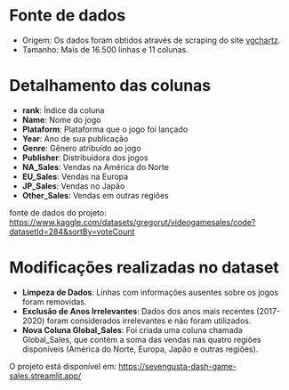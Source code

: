 # Fonte de dados
- Origem: Os dados foram obtidos através de scraping do site [vgchartz](https://vgchartz.com./).
- Tamanho: Mais de 16.500 linhas e 11 colunas.
# Detalhamento das colunas
- **rank**: Índice da coluna
- **Name**: Nome do jogo
- **Plataform**: Plataforma que o jogo foi lançado
- **Year**: Ano de sua publicação
- **Genre**: Gênero atribuído ao jogo
- **Publisher**: Distribuidora dos jogos
- **NA_Sales**: Vendas na América do Norte
- **EU_Sales**: Vendas na Europa
- **JP_Sales**: Vendas no Japão
- **Other_Sales**: Vendas em outras regiões



fonte de dados do projeto: https://www.kaggle.com/datasets/gregorut/videogamesales/code?datasetId=284&sortBy=voteCount 
# Modificações realizadas no dataset
- **Limpeza de Dados**: Linhas com informações ausentes sobre os jogos foram removidas.
- **Exclusão de Anos Irrelevantes**: Dados dos anos mais recentes (2017-2020) foram considerados irrelevantes e não foram utilizados.
- **Nova Coluna Global_Sales**: Foi criada uma coluna chamada Global_Sales, que contém a soma das vendas nas quatro regiões disponíveis (América do Norte, Europa, Japão e outras regiões).
 
O projeto está disponível em: https://sevengusta-dash-game-sales.streamlit.app/
